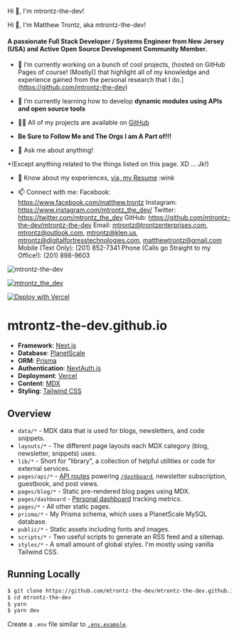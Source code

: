 Hi 👋, I'm mtrontz-the-dev!


Hi 👋, I'm Matthew Trontz, aka mtrontz-the-dev!
                                                   
#### A passionate Full Stack Developer / Systems Engineer from New Jersey (USA) and Active Open Source Development Community Member.

- 🔭 I’m currently working on a bunch of cool projects, (hosted on GitHub Pages of course! (Mostly)) that highlight all of my knowledge and experience gained from the personal research that I do.](https://github.com/mtrontz-the-dev)

- 🌱 I’m currently learning how to develop **dynamic modules using APIs and open source tools**

- 👨‍💻 All of my projects are available on [GitHub](https://github.com/mtrontz-the-dev)
- **Be Sure to Follow Me and The Orgs I am A Part of!!!**

- 💬 Ask me about anything!

\*\(Except anything related to the things listed on this page. XD ... Jk!)

- 📄 Know about my experiences, [via, my Resume](https://zety.com/profile/matthew-trontz-dynamic-resume)
:wink 

- 📫 Connect with me:
Facebook: https://www.facebook.com/matthew.trontz
Instagram: https://www.instagram.com/mtrontz_the_dev/
Twitter: https://twitter.com/mtrontz_the_dev
GitHub: https://github.com/mtrontz-the-dev/mtrontz-the-dev
Email: mtrontz@trontzenterprises.com, mtrontz@outlook.com, mtrontz@klen.us, mtrontz@digitalfortresstechnologies.com, matthewtrontz@gmail.com
Mobile (Text Only): (201) 852-7341
Phone (Calls go Straight to my Office!): (201) 898-9603

![mtrontz-the-dev](https://komarev.com/ghpvc/?username=mtrontz-the-dev&label=Profile%20views&color=0e75b6&style=flat)

 [![mtrontz_the_dev](https://img.shields.io/twitter/follow/mtrontz_the_dev?logo=twitter&style=for-the-badge)](https://twitter.com/mtrontz_the_dev)


[![Deploy with Vercel](https://vercel.com/button)](https://vercel.com/new/git/external?repository-url=https%3A%2F%2Fgithub.com%2Fmtrontz-the-dev%2Fmtrontz-the-dev.github.io)

# mtrontz-the-dev.github.io

- **Framework**: [Next.js](https://nextjs.org/)
- **Database**: [PlanetScale](https://planetscale.com)
- **ORM**: [Prisma](https://prisma.io/)
- **Authentication**: [NextAuth.js](https://next-auth.js.org/)
- **Deployment**: [Vercel](https://vercel.com)
- **Content**: [MDX](https://github.com/mdx-js/mdx)
- **Styling**: [Tailwind CSS](https://tailwindcss.com/)

## Overview

- `data/*` - MDX data that is used for blogs, newsletters, and code snippets.
- `layouts/*` - The different page layouts each MDX category (blog, newsletter, snippets) uses.
- `lib/*` - Short for "library", a collection of helpful utilities or code for external services.
- `pages/api/*` - [API routes](https://nextjs.org/docs/api-routes/introduction) powering [`/dashboard`](https://leerob.io/dashboard), newsletter subscription, guestbook, and post views.
- `pages/blog/*` - Static pre-rendered blog pages using MDX.
- `pages/dashboard` - [Personal dashboard](https://leerob.io/dashboard) tracking metrics.
- `pages/*` - All other static pages.
- `prisma/*` - My Prisma schema, which uses a PlanetScale MySQL database.
- `public/*` - Static assets including fonts and images.
- `scripts/*` - Two useful scripts to generate an RSS feed and a sitemap.
- `styles/*` - A small amount of global styles. I'm mostly using vanilla Tailwind CSS.

## Running Locally

```bash
$ git clone https://github.com/mtrontz-the-dev/mtrontz-the-dev.github.io.git
$ cd mtrontz-the-dev
$ yarn
$ yarn dev
```

Create a `.env` file similar to [`.env.example`](https://github.com/mtrontz-the-dev/mtrontz-the-dev.github.io/blob/main/.env.example).
